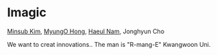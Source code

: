 # Imagic

[Minsub Kim](https://github.com/kazaina), [MyungO Hong](https://github.com/myungoh), [Haeul Nam](https://github.com/HaeUlNam), Jonghyun Cho

We want to creat innovations.. The man is "R-mang-E"
Kwangwoon Uni.
